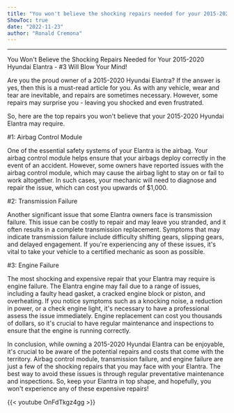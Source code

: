 ```yaml
---
title: "You won't believe the shocking repairs needed for your 2015-2020 Hyundai Elantra - #3 will blow your mind!"
ShowToc: true 
date: "2022-11-23"
author: "Ronald Cremona"
---
```

*****
You Won't Believe the Shocking Repairs Needed for Your 2015-2020 Hyundai Elantra - #3 Will Blow Your Mind!

Are you the proud owner of a 2015-2020 Hyundai Elantra? If the answer is yes, then this is a must-read article for you. As with any vehicle, wear and tear are inevitable, and repairs are sometimes necessary. However, some repairs may surprise you - leaving you shocked and even frustrated.

So, here are the top repairs you won't believe that your 2015-2020 Hyundai Elantra may require.

#1: Airbag Control Module

One of the essential safety systems of your Elantra is the airbag. Your airbag control module helps ensure that your airbags deploy correctly in the event of an accident. However, some owners have reported issues with the airbag control module, which may cause the airbag light to stay on or fail to work altogether. In such cases, your mechanic will need to diagnose and repair the issue, which can cost you upwards of $1,000.

#2: Transmission Failure

Another significant issue that some Elantra owners face is transmission failure. This issue can be costly to repair and may leave you stranded, and it often results in a complete transmission replacement. Symptoms that may indicate transmission failure include difficulty shifting gears, slipping gears, and delayed engagement. If you're experiencing any of these issues, it's vital to take your vehicle to a certified mechanic as soon as possible.

#3: Engine Failure

The most shocking and expensive repair that your Elantra may require is engine failure. The Elantra engine may fail due to a range of issues, including a faulty head gasket, a cracked engine block or piston, and overheating. If you notice symptoms such as a knocking noise, a reduction in power, or a check engine light, it's necessary to have a professional assess the issue immediately. Engine replacement can cost you thousands of dollars, so it's crucial to have regular maintenance and inspections to ensure that the engine is running correctly.

In conclusion, while owning a 2015-2020 Hyundai Elantra can be enjoyable, it's crucial to be aware of the potential repairs and costs that come with the territory. Airbag control module, transmission failure, and engine failure are just a few of the shocking repairs that you may face with your Elantra. The best way to avoid these issues is through regular preventative maintenance and inspections. So, keep your Elantra in top shape, and hopefully, you won't experience any of these expensive repairs!

{{< youtube OnFdTkgz4gg >}} 





